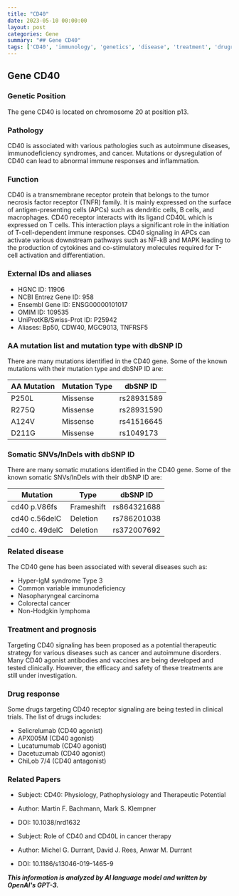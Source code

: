 ```yaml
---
title: "CD40"
date: 2023-05-10 00:00:00
layout: post
categories: Gene
summary: "## Gene CD40"
tags: ['CD40', 'immunology', 'genetics', 'disease', 'treatment', 'drugresponse', 'mutation', 'pathology']
---
```


## Gene CD40

### Genetic Position 
The gene CD40 is located on chromosome 20 at position p13.

### Pathology 
CD40 is associated with various pathologies such as autoimmune diseases, immunodeficiency syndromes, and cancer. Mutations or dysregulation of CD40 can lead to abnormal immune responses and inflammation.

### Function 
CD40 is a transmembrane receptor protein that belongs to the tumor necrosis factor receptor (TNFR) family. It is mainly expressed on the surface of antigen-presenting cells (APCs) such as dendritic cells, B cells, and macrophages. CD40 receptor interacts with its ligand CD40L which is expressed on T cells. This interaction plays a significant role in the initiation of T-cell-dependent immune responses. CD40 signaling in APCs can activate various downstream pathways such as NF-kB and MAPK leading to the production of cytokines and co-stimulatory molecules required for T-cell activation and differentiation.

### External IDs and aliases
- HGNC ID: 11906
- NCBI Entrez Gene ID: 958
- Ensembl Gene ID: ENSG00000101017
- OMIM ID: 109535
- UniProtKB/Swiss-Prot ID: P25942
- Aliases: Bp50, CDW40, MGC9013, TNFRSF5

### AA mutation list and mutation type with dbSNP ID 
There are many mutations identified in the CD40 gene. Some of the known mutations with their mutation type and dbSNP ID are:

|AA Mutation|Mutation Type|dbSNP ID|
|---|---|---|
|P250L| Missense | rs28931589 |
|R275Q| Missense | rs28931590 |
|A124V| Missense | rs41516645 |
|D211G|Missense|rs1049173|

### Somatic SNVs/InDels with dbSNP ID
There are many somatic mutations identified in the CD40 gene. Some of the known somatic SNVs/InDels with their dbSNP ID are:

|Mutation|Type|dbSNP ID|
|---|---|---|
|cd40 p.V86fs|Frameshift|rs864321688|
|cd40 c.56delC|Deletion|rs786201038|
|cd40 c. 49delC|Deletion|rs372007692|

### Related disease 
The CD40 gene has been associated with several diseases such as:

- Hyper-IgM syndrome Type 3
- Common variable immunodeficiency
- Nasopharyngeal carcinoma
- Colorectal cancer
- Non-Hodgkin lymphoma

### Treatment and prognosis 
Targeting CD40 signaling has been proposed as a potential therapeutic strategy for various diseases such as cancer and autoimmune disorders. Many CD40 agonist antibodies and vaccines are being developed and tested clinically. However, the efficacy and safety of these treatments are still under investigation. 

### Drug response 
Some drugs targeting CD40 receptor signaling are being tested in clinical trials. The list of drugs includes:

- Selicrelumab (CD40 agonist)
- APX005M (CD40 agonist)
- Lucatumumab (CD40 agonist)
- Dacetuzumab (CD40 agonist)
- ChiLob 7/4 (CD40 antagonist)

### Related Papers
- Subject: CD40: Physiology, Pathophysiology and Therapeutic Potential
- Author: Martin F. Bachmann, Mark S. Klempner
- DOI: 10.1038/nrd1632

- Subject: Role of CD40 and CD40L in cancer therapy
- Author: Michel G. Durrant, David J. Rees, Anwar M. Durrant
- DOI: 10.1186/s13046-019-1465-9

**_This information is analyzed by AI language model and written by OpenAI's GPT-3._**